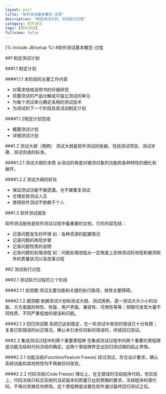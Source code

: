 ```yaml
---
layout: post
title: "软件测试基本概念-过程"
description: "制定测试计划、测试执行过程"
category: 软件测试
tags: [软件测试]
fullview: false
---
```


{% include JB/setup %}
#软件测试基本概念-过程

##1 制定测试计划

###1.1 制定计划

####1.1.1 本阶段的主要工作内容
- 对需求规格说明书的仔细研究
- 将要测试的产品分解成可独立测试的单元
- 为每个测试单元确定采用的测试技术
- 为测试的下一个阶段及其活动制定计划

####1.1.2制定计划包括
- 概要测试计划
- 详细测试计划

###1.2 测试大纲（用例）
测试大纲是软件测试的依据，包括测试项目、测试步骤、测试完成的标准。
 
####1.2.1 测试大纲的本质
从测试的角度对被测对象的功能和各种特性的细化和展开。 

####1.2.2 测试大纲的好处
- 保证测试功能不被遗漏，也不被重复测试
- 合理安排测试人员
- 使得软件测试不依赖于个人

###1.3 软件测试报告

软件测试报告是软件测试过程中最重要的文档，它的内容包括：   
- 记录问题发生的环境 如：各种资源的配置情况
- 记录问题的再现步骤
- 记录问题性质的说明
- 记录问题的处理进程 如：问题处理进程从一定角度上反映测试的进程和被测软件的质量状况以及改善过程

##2 测试执行过程

###2.1 测试执行过程的三个阶段

####2.1.1 初测期
测试主要功能和关键的执行路径，排除主要障碍。

####2.1.2 细测期
依据测试计划和测试大纲、测试用例，逐一测试大大小小的功能、方方面面的特性、性能、用户界面、兼容性、可用性等等；预期可发现大量不同性质、不同严重程度的错误和问题。

####2.1.3 回归测试期
系统已达到稳定，在一轮测试中发现的错误已十分有限；复查已知错误的纠正情况，确认未引发任何新的错误时，终结回归测试。

###2.2 集成测试过程中的两个重要里程碑
在集成测试过程中的两个重要的里程碑是功能冻结和代码冻结的确定。这两个里程碑界定出回归测试期的起止界限。

####2.2.1 功能冻结(Function/Feature Freeze)
经过测试，符合设计要求，确认系统功能和其他特性均不再做任何改变。

####2.2.2 代码冻结(Code Freeze)
理论上，在无错误时冻结程序代码，但实际上，代码冻结只标志系统的当前版本的质量已达到预期的要求，冻结程序的源代码，不再对其做任何修改。这个里程碑是设置在软件通过最终回归测试之后。
